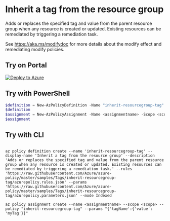 # Inherit a tag from the resource group

Adds or replaces the specified tag and value from the parent resource group when any resource is created or updated. Existing resources can be remediated by triggering a remediation task.

See https://aka.ms/modifydoc for more details about the modify effect and remediating modify policies.

## Try on Portal

[![Deploy to Azure](http://azuredeploy.net/deploybutton.png)](https://portal.azure.com/#blade/Microsoft_Azure_Policy/CreatePolicyDefinitionBlade/uri/https%3A%2F%2Fraw.githubusercontent.com%2FAzure%2Fazure-policy%2Fmaster%2Fsamples%2FTags%2Finherit-resourcegroup-tag%2Fazurepolicy.json)

## Try with PowerShell

````powershell
$definition = New-AzPolicyDefinition -Name "inherit-resourcegroup-tag" -DisplayName "Inherit a tag from the resource group" -description "Adds or replaces the specified tag and value from the parent resource group when any resource is created or updated. Existing resources can be remediated by triggering a remediation task." -Policy 'https://raw.githubusercontent.com/Azure/azure-policy/master/samples/Tags/inherit-resourcegroup-tag/azurepolicy.rules.json' -Parameter 'https://raw.githubusercontent.com/Azure/azure-policy/master/samples/Tags/inherit-resourcegroup-tag/azurepolicy.parameters.json' -Mode Indexed
$definition
$assignment = New-AzPolicyAssignment -Name <assignmentname> -Scope <scope>  -tagName <tagName> -PolicyDefinition $definition
$assignment 
````



## Try with CLI

````cli

az policy definition create --name 'inherit-resourcegroup-tag' --display-name 'Inherit a tag from the resource group' --description 'Adds or replaces the specified tag and value from the parent resource group when any resource is created or updated. Existing resources can be remediated by triggering a remediation task.' --rules 'https://raw.githubusercontent.com/Azure/azure-policy/master/samples/Tags/inherit-resourcegroup-tag/azurepolicy.rules.json' --params 'https://raw.githubusercontent.com/Azure/azure-policy/master/samples/Tags/inherit-resourcegroup-tag/azurepolicy.parameters.json' --mode Indexed

az policy assignment create --name <assignmentname> --scope <scope> --policy "inherit-resourcegroup-tag" --params "{'tagName':{'value': 'myTag'}}"

````
